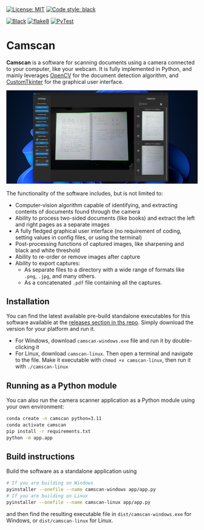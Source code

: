 
[![License: MIT](https://img.shields.io/badge/license-MIT-yellow.svg)](https://opensource.org/licenses/MIT)
[![Code style: black](https://img.shields.io/badge/code%20style-black-000000.svg)](https://github.com/psf/black)

[![Black](https://github.com/suhren/camscan/actions/workflows/format.yml/badge.svg)](https://github.com/suhren/camscan/actions/workflows/format.yml)
[![flake8](https://github.com/suhren/camscan/actions/workflows/lint.yml/badge.svg)](https://github.com/suhren/camscan/actions/workflows/lint.yml)
[![PyTest](https://github.com/suhren/camscan/actions/workflows/test.yml/badge.svg)](https://github.com/suhren/camscan/actions/workflows/test.yml)

# Camscan

**Camscan** is a software for scanning documents using a camera connected to your computer, like your webcam. It is fully implemented in Python, and mainly leverages [OpenCV](https://github.com/opencv/opencv-python) for the document detection algorithm, and [CustomTkinter](https://github.com/TomSchimansky/CustomTkinter) for the graphical user interface.

<p align="center">
  <picture>
    <img src="./documentation/gui.png">
  </picture>
</p>

The functionality of the software includes, but is not limited to:

- Computer-vision algorithm capable of identifying, and extracting contents of documents found through the camera
- Ability to process two-sided documents (like books) and extract the left and right pages as a separate images
- A fully fledged graphical user interface (no requirement of coding, setting values in config files, or using the terminal)
- Post-processing functions of captured images, like sharpening and black and white threshold
- Ability to re-order or remove images after capture
- Ability to export captures:
  - As separate files to a directory with a wide range of formats like `.png`, `.jpg`, and many others.
  - As a concatenated `.pdf` file containing all the captures.
  
## Installation

You can find the latest available pre-build standalone executables for this
software available at the [releases section in ths repo](https://github.com/suhren/camscan/releases). Simply download the version for your platform and run it.

- For Windows, download `camscan-windows.exe` file and run it by double-clicking it
- For Linux, download `camscan-linux`. Then open a terminal and navigate to the file. Make it executable with `chmod +x camscan-linux`, then run it with `./camscan-linux`

## Running as a Python module

You can also run the camera scanner application as a Python module using your own environment:

```bash
conda create -n camscan python=3.11
conda activate camscan
pip install -r requirements.txt
python -m app.app
```

## Build instructions

Build the software as a standalone application using

```bash
# If you are building on Windows
pyinstaller --onefile --name camscan-windows app/app.py
# If you are building on Linux
pyinstaller --onefile --name camscan-linux app/app.py
```

and then find the resulting executable file in `dist/camscan-windows.exe` for Windows, or `dist/camscan-linux` for Linux.
